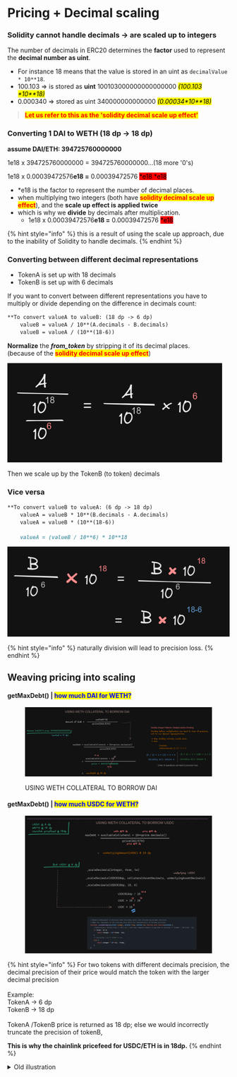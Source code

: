 # Pricing + Decimal scaling

### Solidity cannot handle decimals -> are scaled up to integers

The number of decimals in ERC20 determines the **factor** used to represent the **decimal number as uint**.&#x20;

* For instance 18 means that the value is stored in an uint as `decimalValue * 10**18`.
* 100.103 => is stored as **uint** 100103000000000000000  _<mark style="background-color:yellow;">(100.103 \*10\*\*18)</mark>_
* 0.000340 => stored as uint 340000000000000  _<mark style="background-color:yellow;">(0.00034\*10\*\*18)</mark>_

> <mark style="color:red;background-color:yellow;">**Let us refer to this as the 'solidity decimal scale up effect'**</mark>

### Converting 1 DAI to WETH (18 dp -> 18 dp)

**assume DAI/ETH: 394725760000000**

1e18 x 394725760000000 = 394725760000000...(18 more '0's)

1e18 x 0.00039472576**e18 =** 0.00039472576 <mark style="background-color:red;">\*e18 \*e18</mark>

* \*e18 is the factor to represent the number of decimal places.
* when multiplying two integers (both have <mark style="color:red;background-color:yellow;">**solidity decimal scale up effect**</mark>), and the **scale up effect is applied twice**
* which is why we **divide** by decimals after multiplication.
  * 1e18 x 0.00039472576**e18 =** 0.00039472576 <mark style="background-color:red;">\*e18</mark>

{% hint style="info" %}
this is a result of using the scale up approach, due to the inability of Solidity to handle decimals.
{% endhint %}

### **Converting between different decimal representations**

* TokenA is set up with 18 decimals
* TokenB is set up with 6 decimals

If you want to convert between different representations you have to multiply or divide depending on the difference in decimals count:

```markdown
**To convert valueA to valueB: (18 dp -> 6 dp)
    valueB = valueA / 10**(A.decimals - B.decimals)
    valueB = valueA / (10**(18-6))
```

**Normalize** the _**from\_token**_ by stripping it of its decimal places. \
(because of the <mark style="color:red;background-color:yellow;">**solidity decimal scale up effect**</mark>)

![](<../../../.gitbook/assets/image (95).png>)

Then we scale up by the TokenB (to token) decimals

### Vice versa

```markdown
**To convert valueB to valueA: (6 dp -> 18 dp)
    valueA = valueB * 10**(B.decimals - A.decimals)
    valueA = valueB * (10**(18-6))

    valueA = (valueB / 10**6) * 10**18
```

![](<../../../.gitbook/assets/image (28).png>)

{% hint style="info" %}
naturally division will lead to precision loss.
{% endhint %}

## Weaving pricing into scaling&#x20;

#### getMaxDebt()  | <mark style="color:blue;">how much DAI for WETH?</mark>

<figure><img src="../../../.gitbook/assets/image (62).png" alt=""><figcaption><p>USING WETH COLLATERAL TO BORROW DAI</p></figcaption></figure>

#### getMaxDebt()  | <mark style="color:blue;">how much USDC for WETH?</mark>

<figure><img src="../../../.gitbook/assets/image (32).png" alt=""><figcaption></figcaption></figure>

{% hint style="info" %}
For two tokens with different decimals precision, the decimal precision of their price would match the token with the larger decimal precision\
\
Example: \
TokenA -> 6 dp \
TokenB -> 18 dp \
\
TokenA /TokenB price is returned as 18 dp; else we would incorrectly truncate the precision of tokenB,&#x20;

**This is why the chainlink pricefeed for USDC/ETH is in 18dp.**
{% endhint %}

<details>

<summary>Old illustration</summary>

![](<../../../.gitbook/assets/image (63).png>)

</details>
